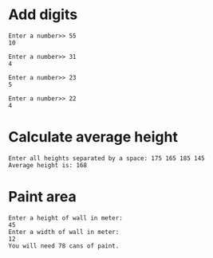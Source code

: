 # Add digits

    Enter a number>> 55
    10

    Enter a number>> 31
    4

    Enter a number>> 23
    5

    Enter a number>> 22
    4
    
# Calculate average height

    Enter all heights separated by a space: 175 165 185 145
    Average height is: 168
    
# Paint area

    Enter a height of wall in meter:
    45
    Enter a width of wall in meter:
    12
    You will need 78 cans of paint.

